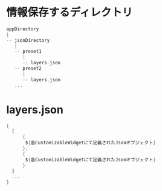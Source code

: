 # 情報保存するディレクトリ
```dart
appDirectory
|
-- jsonDirectory
   |
   -- preset1
      |
      -- layers.json
   -- preset2
      |
      -- layers.json
   ...
```

# layers.json
```dart
{
  [
      {
       ${各CustomizableWidgetにて定義されたJsonオブジェクト}
      },
      {
       ${各CustomizableWidgetにて定義されたJsonオブジェクト}
      }
  ]
  ...
}
```
